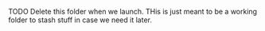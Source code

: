 TODO
Delete this folder when we launch.
THis is just meant to be a working folder to
stash stuff in case we need it later.
